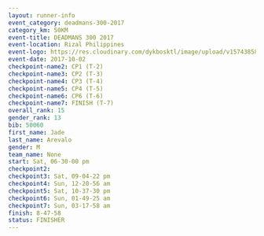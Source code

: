 ```yaml
---
layout: runner-info 
event_category: deadmans-300-2017 
category_km: 50KM 
event-title: DEADMANS 300 2017 
event-location: Rizal Philippines 
event-logo: https://res.cloudinary.com/dykbosktl/image/upload/v1574385898/Logo/2017-DM300-Logo_ljecaw.jpg 
event-date: 2017-10-02 
checkpoint-name2: CP1 (T-2) 
checkpoint-name3: CP2 (T-3) 
checkpoint-name4: CP3 (T-4) 
checkpoint-name5: CP4 (T-5) 
checkpoint-name6: CP6 (T-6) 
checkpoint-name7: FINISH (T-7) 
overall_rank: 15
gender_rank: 13
bib: 50060
first_name: Jade
last_name: Arevalo
gender: M
team_name: None
start: Sat, 06-30-00 pm
checkpoint2: 
checkpoint3: Sat, 09-04-22 pm
checkpoint4: Sun, 12-20-56 am
checkpoint5: Sat, 10-37-30 pm
checkpoint6: Sun, 01-49-25 am
checkpoint7: Sun, 03-17-58 am
finish: 8-47-58
status: FINISHER
---
```

